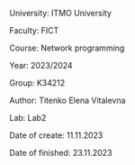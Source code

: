 University: ITMO University

Faculty: FICT

Course: Network programming

Year: 2023/2024

Group: K34212

Author: Titenko Elena Vitalevna

Lab: Lab2

Date of create: 11.11.2023

Date of finished: 23.11.2023
